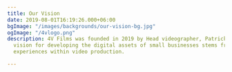 ```yaml
---
title: Our Vision
date: 2019-08-01T16:19:26.000+06:00
bgImage: "/images/backgrounds/our-vision-bg.jpg"
ogImage: "/4vlogo.png"
description: 4V Films was founded in 2019 by Head videographer, Patrick Bates. Patrick's
  vision for developing the digital assets of small businesses stems from his own
  experiences within video production.

---
```

